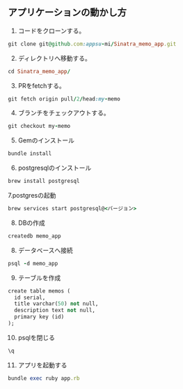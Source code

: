 ## アプリケーションの動かし方

1. コードをクローンする。
```ruby
git clone git@github.com:appsu-mi/Sinatra_memo_app.git
```
2. ディレクトリへ移動する。
```ruby
cd Sinatra_memo_app/
```
3. PRをfetchする。
```ruby
git fetch origin pull/2/head:my-memo
```
4. ブランチをチェックアウトする。
```ruby
git checkout my-memo
```
5. Gemのインストール
```ruby
bundle install
```
6. postgresqlのインストール
```ruby
brew install postgresql
```
7.postgresの起動
```ruby
brew services start postgresql@<バージョン>
```
8.  DBの作成
```ruby
createdb memo_app
```
8. データベースへ接続
```ruby
psql -d memo_app
```
9. テーブルを作成
```ruby
create table memos (
  id serial,
  title varchar(50) not null,
  description text not null,
  primary key (id)
);
```
10. psqlを閉じる
```ruby
\q
```
11. アプリを起動する
```ruby
bundle exec ruby app.rb
```
